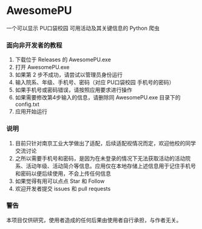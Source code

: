 AwesomePU
===

一个可以显示 PU口袋校园 可用活动及其关键信息的 Python 爬虫

### 面向非开发者的教程

1. 下载位于 Releases 的 AwesomePU.exe
2. 打开 AwesomePU.exe
3. 如果第 2 步不成功，请尝试以管理员身份运行
4. 输入院系、年级、手机号、密码（对应 PU口袋校园 手机号的密码）
5. 如果手机号或密码错误，请按照应用要求进行操作
6. 如果需要修改第4步输入的信息，请删除同 AwesomePU.exe 目录下的 config.txt
7. 应用开始运行

### 说明

1. 目前只针对南京工业大学做出了适配，后续适配视情况而定，欢迎他校的同学交流讨论
2. 之所以需要手机号和密码，是因为在未登录的情况下无法获取活动的活动院系、活动年级、活动简介等信息。应用仅在本地存储上述信息用于记住手机号和密码以便后续使用，不会上传任何信息
3. 如果觉得有用可以点点 Star 和 Follow
4. 欢迎开发者提交 issues 和 pull requests

### 警告

本项目仅供研究，使用者造成的任何后果由使用者自行承担，与作者无关。
